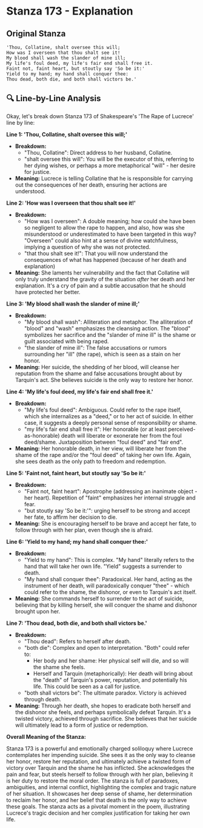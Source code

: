 # Stanza 173 - Explanation

## Original Stanza
```
'Thou, Collatine, shalt oversee this will;
How was I overseen that thou shalt see it!
My blood shall wash the slander of mine ill;
My life's foul deed, my life's fair end shall free it.
Faint not, faint heart, but stoutly say 'So be it:'
Yield to my hand; my hand shall conquer thee:
Thou dead, both die, and both shall victors be.'
```

## 🔍 Line-by-Line Analysis
Okay, let's break down Stanza 173 of Shakespeare's 'The Rape of Lucrece' line by line:

**Line 1: 'Thou, Collatine, shalt oversee this will;'**

*   **Breakdown:**
    *   "Thou, Collatine": Direct address to her husband, Collatine.
    *   "shalt oversee this will": You will be the executor of this, referring to her dying wishes, or perhaps a more metaphorical "will" - her desire for justice.
*   **Meaning:** Lucrece is telling Collatine that he is responsible for carrying out the consequences of her death, ensuring her actions are understood.

**Line 2: 'How was I overseen that thou shalt see it!'**

*   **Breakdown:**
    *   "How was I overseen": A double meaning; how could she have been so negligent to allow the rape to happen, and also, how was she misunderstood or underestimated to have been targeted in this way? "Overseen" could also hint at a sense of divine watchfulness, implying a question of why she was not protected.
    *   "that thou shalt see it!": That you will now understand the consequences of what has happened (because of her death and explanation)
*   **Meaning:** She laments her vulnerability and the fact that Collatine will only truly understand the gravity of the situation *after* her death and her explanation. It's a cry of pain and a subtle accusation that he should have protected her better.

**Line 3: 'My blood shall wash the slander of mine ill;'**

*   **Breakdown:**
    *   "My blood shall wash": Alliteration and metaphor. The alliteration of "blood" and "wash" emphasizes the cleansing action. The "blood" symbolizes her sacrifice and the "slander of mine ill" is the shame or guilt associated with being raped.
    *   "the slander of mine ill": The false accusations or rumors surrounding her "ill" (the rape), which is seen as a stain on her honor.
*   **Meaning:** Her suicide, the shedding of her blood, will cleanse her reputation from the shame and false accusations brought about by Tarquin's act. She believes suicide is the only way to restore her honor.

**Line 4: 'My life's foul deed, my life's fair end shall free it.'**

*   **Breakdown:**
    *   "My life's foul deed": Ambiguous. Could refer to the rape itself, which she internalizes as a "deed," or to her act of suicide. In either case, it suggests a deeply personal sense of responsibility or shame.
    *   "my life's fair end shall free it": Her honorable (or at least perceived-as-honorable) death will liberate or exonerate her from the foul deed/shame. Juxtaposition between "foul deed" and "fair end".
*   **Meaning:** Her honorable death, in her view, will liberate her from the shame of the rape and/or the "foul deed" of taking her own life. Again, she sees death as the only path to freedom and redemption.

**Line 5: 'Faint not, faint heart, but stoutly say 'So be it:'**

*   **Breakdown:**
    *   "Faint not, faint heart": Apostrophe (addressing an inanimate object - her heart). Repetition of "faint" emphasizes her internal struggle and fear.
    *   "but stoutly say 'So be it:'": urging herself to be strong and accept her fate, to affirm her decision to die.
*   **Meaning:** She is encouraging herself to be brave and accept her fate, to follow through with her plan, even though she is afraid.

**Line 6: 'Yield to my hand; my hand shall conquer thee:'**

*   **Breakdown:**
    *   "Yield to my hand": This is complex. "My hand" literally refers to the hand that will take her own life. "Yield" suggests a surrender to death.
    *   "My hand shall conquer thee": Paradoxical. Her hand, acting as the instrument of her death, will paradoxically conquer "thee" - which could refer to the shame, the dishonor, or even to Tarquin's act itself.
*   **Meaning:** She commands herself to surrender to the act of suicide, believing that by killing herself, she will conquer the shame and dishonor brought upon her.

**Line 7: 'Thou dead, both die, and both shall victors be.'**

*   **Breakdown:**
    *   "Thou dead": Refers to herself after death.
    *   "both die": Complex and open to interpretation. "Both" could refer to:
        *   Her body and her shame: Her physical self will die, and so will the shame she feels.
        *   Herself and Tarquin (metaphorically): Her death will bring about the "death" of Tarquin's power, reputation, and potentially his life. This could be seen as a call for justice.
    *   "both shall victors be": The ultimate paradox. Victory is achieved through death.
*   **Meaning:** Through her death, she hopes to eradicate both herself and the dishonor she feels, and perhaps symbolically defeat Tarquin. It's a twisted victory, achieved through sacrifice. She believes that her suicide will ultimately lead to a form of justice or redemption.

**Overall Meaning of the Stanza:**

Stanza 173 is a powerful and emotionally charged soliloquy where Lucrece contemplates her impending suicide. She sees it as the only way to cleanse her honor, restore her reputation, and ultimately achieve a twisted form of victory over Tarquin and the shame he has inflicted. She acknowledges the pain and fear, but steels herself to follow through with her plan, believing it is her duty to restore the moral order. The stanza is full of paradoxes, ambiguities, and internal conflict, highlighting the complex and tragic nature of her situation. It showcases her deep sense of shame, her determination to reclaim her honor, and her belief that death is the only way to achieve these goals. The stanza acts as a pivotal moment in the poem, illustrating Lucrece's tragic decision and her complex justification for taking her own life.
